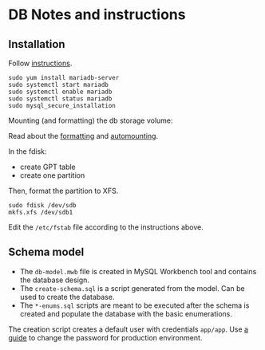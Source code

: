 # DB Notes and instructions

## Installation

Follow [instructions](https://linuxize.com/post/install-mariadb-on-centos-7/).

```shell
sudo yum install mariadb-server
sudo systemctl start mariadb
sudo systemctl enable mariadb
sudo systemctl status mariadb
sudo mysql_secure_installation
```

Mounting (and formatting) the db storage volume:

Read about the [formatting](https://kwilson.io/blog/format-a-linux-disk-as-ext4-from-the-command-line/) and [automounting](https://codingbee.net/rhcsa/rhcsa-mounting-a-partition).

In the fdisk:

* create GPT table
* create one partition

Then, format the partition to XFS.

```shell
sudo fdisk /dev/sdb
mkfs.xfs /dev/sdb1
```

Edit the `/etc/fstab` file according to the instructions above.

## Schema model

* The `db-model.mwb` file is created in MySQL Workbench tool and contains the database design.
* The `create-schema.sql` is a script generated from the model. Can be used to create the database.
* The `*-enums.sql` scripts are meant to be executed after the schema is created and populate the database with the basic enumerations.

The creation script creates a default user with credentials `app/app`. Use [a guide](https://linuxize.com/post/how-to-change-mysql-user-password/) to change the password for production environment.
